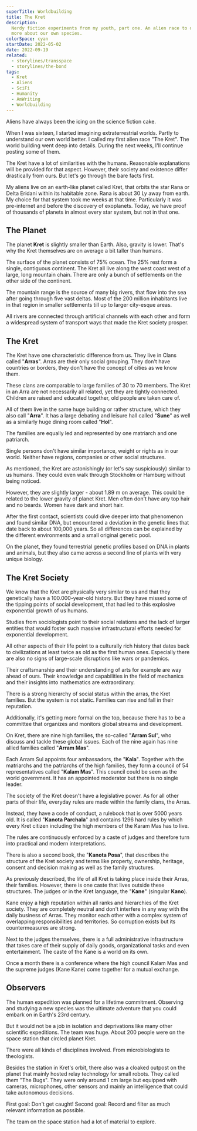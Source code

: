 ```yaml
---
superTitle: Worldbuilding
title: The Kret
description:
  Nerdy fiction experiments from my youth, part one. An alien race to discover
  more about our own species.
colorSpace: cyan
startDate: 2022-05-02
date: 2022-09-19
related:
  - storylines/transspace
  - storylines/the-bond
tags:
  - Kret
  - Aliens
  - SciFi
  - Humanity
  - AmWriting
  - Worldbuilding
---
```


Aliens have always been the icing on the science fiction cake.

When I was sixteen, I started imagining extraterrestrial worlds. Partly to
understand our own world better. I called my first alien race "The Kret". The
world building went deep into details. During the next weeks, I'll continue
posting some of them.

The Kret have a lot of similarities with the humans. Reasonable explanations
will be provided for that aspect. However, their society and existence differ
drastically from ours. But let's go through the bare facts first.

My aliens live on an earth-like planet called Kret, that orbits the star Rana or
Delta Eridani within its habitable zone. Rana is about 30 Ly away from earth. My
choice for that system took me weeks at that time. Particularly it was
pre-internet and before the discovery of exoplanets. Today, we have proof of
thousands of planets in almost every star system, but not in that one.

## The Planet

The planet **Kret** is slightly smaller than Earth. Also, gravity is lower.
That's why the Kret themselves are on average a bit taller than humans.

The surface of the planet consists of 75% ocean. The 25% rest form a single,
contiguous continent. The Kret all live along the west coast west of a large,
long mountain chain. There are only a bunch of settlements on the other side of
the continent.

The mountain range is the source of many big rivers, that flow into the sea
after going through five vast deltas. Most of the 200 million inhabitants live
in that region in smaller settlements till up to larger city-esque areas.

All rivers are connected through artificial channels with each other and form a
widespread system of transport ways that made the Kret society prosper.

## The Kret

The Kret have one characteristic difference from us. They live in Clans called
"**Arras**". Arras are their only social grouping. They don't have countries or
borders, they don't have the concept of cities as we know them.

These clans are comparable to large families of 30 to 70 members. The Kret in an
Arra are not necessarily all related, yet they are tightly connected. Children
are raised and educated together, old people are taken care of.

All of them live in the same huge building or rather structure, which they also
call "**Arra**". It has a large debating and leisure hall called "**Sune**" as
well as a similarly huge dining room called "**Hol**".

The families are equally led and represented by one matriarch and one patriarch.

Single persons don't have similar importance, weight or rights as in our world.
Neither have regions, companies or other social structures.

As mentioned, the Kret are astonishingly (or let's say suspiciously) similar to
us humans. They could even walk through Stockholm or Hamburg without being
noticed.

However, they are slightly larger - about 1.89 m on average. This could be
related to the lower gravity of planet Kret. Men often don't have any top hair
and no beards. Women have dark and short hair.

After the first contact, scientists could dive deeper into that phenomenon and
found similar DNA, but encountered a deviation in the genetic lines that date
back to about 100,000 years. So all differences can be explained by the
different environments and a small original genetic pool.

On the planet, they found terrestrial genetic profiles based on DNA in plants
and animals, but they also came across a second line of plants with very unique
biology.

## The Kret Society

We know that the Kret are physically very similar to us and that they
genetically have a 100.000-year-old history. But they have missed some of the
tipping points of social development, that had led to this explosive exponential
growth of us humans.

Studies from sociologists point to their social relations and the lack of larger
entities that would foster such massive infrastructural efforts needed for
exponential development.

All other aspects of their life point to a culturally rich history that dates
back to civilizations at least twice as old as the first human ones. Especially
there are also no signs of large-scale disruptions like wars or pandemics.

Their craftsmanship and their understanding of arts for example are way ahead of
ours. Their knowledge and capabilities in the field of mechanics and their
insights into mathematics are extraordinary.

There is a strong hierarchy of social status within the arras, the Kret
families. But the system is not static. Families can rise and fall in their
reputation.

Additionally, it's getting more formal on the top, because there has to be a
committee that organizes and monitors global streams and development.

On Kret, there are nine high families, the so-called "**Arram Sul**", who
discuss and tackle these global issues. Each of the nine again has nine allied
families called "**Arram Mas**".

Each Arram Sul appoints four ambassadors, the "**Kala**". Together with the
matriarchs and the patriarchs of the high families, they form a council of 54
representatives called "**Kalam Mas**". This council could be seen as the world
government. It has an appointed moderator but there is no single leader.

The society of the Kret doesn't have a legislative power. As for all other parts
of their life, everyday rules are made within the family clans, the Arras.

Instead, they have a code of conduct, a rulebook that is over 5000 years old. It
is called "**Kanota Parchala**" and contains 1296 hard rules by which every Kret
citizen including the high members of the Karam Mas has to live.

The rules are continuously enforced by a caste of judges and therefore turn into
practical and modern interpretations.

There is also a second book, the "**Kanota Posa**", that describes the structure
of the Kret society and terms like property, ownership, heritage, consent and
decision making as well as the family structures.

As previously described, the life of all Kret is taking place inside their
Arras, their families. However, there is one caste that lives outside these
structures. The judges or in the Kret language, the "**Kane**" (singular
**Kano**).

Kane enjoy a high reputation within all ranks and hierarchies of the Kret
society. They are completely neutral and don't interfere in any way with the
daily business of Arras. They monitor each other with a complex system of
overlapping responsibilities and territories. So corruption exists but its
countermeasures are strong.

Next to the judges themselves, there is a full administrative infrastructure
that takes care of their supply of daily goods, organizational tasks and even
entertainment. The caste of the Kane is a world on its own.

Once a month there is a conference where the high council Kalam Mas and the
supreme judges (Kane Kane) come together for a mutual exchange.

## Observers

The human expedition was planned for a lifetime commitment. Observing and
studying a new species was the ultimate adventure that you could embark on in
Earth's 23rd century.

But it would not be a job in isolation and deprivations like many other
scientific expeditions. The team was huge. About 200 people were on the space
station that circled planet Kret.

There were all kinds of disciplines involved. From microbiologists to
theologists.

Besides the station in Kret's orbit, there also was a cloaked outpost on the
planet that mainly hosted relay technology for small robots. They called them
"The Bugs". They were only around 1 cm large but equipped with cameras,
microphones, other sensors and mainly an intelligence that could take autonomous
decisions.

First goal: Don't get caught! Second goal: Record and filter as much relevant
information as possible.

The team on the space station had a lot of material to explore.

